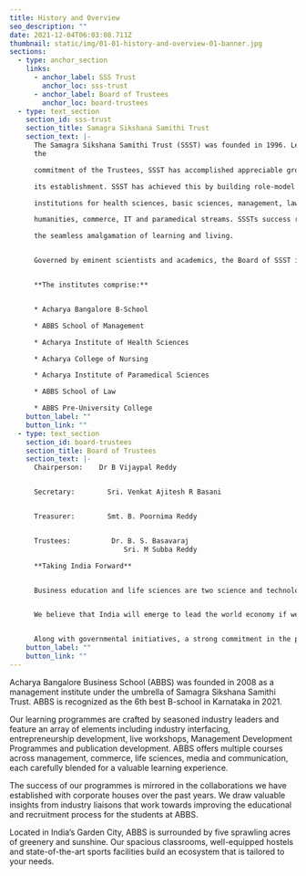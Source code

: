 ```yaml
---
title: History and Overview
seo_description: ""
date: 2021-12-04T06:03:08.711Z
thumbnail: static/img/01-01-history-and-overview-01-banner.jpg
sections:
  - type: anchor_section
    links:
      - anchor_label: SSS Trust
        anchor_loc: sss-trust
      - anchor_label: Board of Trustees
        anchor_loc: board-trustees
  - type: text_section
    section_id: sss-trust
    section_title: Samagra Sikshana Samithi Trust
    section_text: |-
      The Samagra Sikshana Samithi Trust (SSST) was founded in 1996. Led by
      the

      commitment of the Trustees, SSST has accomplished appreciable growth since

      its establishment. SSST has achieved this by building role-model

      institutions for health sciences, basic sciences, management, law,

      humanities, commerce, IT and paramedical streams. SSSTs success relies on

      the seamless amalgamation of learning and living. 


      Governed by eminent scientists and academics, the Board of SSST institutions is led by Dr B. Vijaypal Reddy, an accomplished medical professional.


      **The institutes comprise:**


      * Acharya Bangalore B-School 

      * ABBS School of Management

      * Acharya Institute of Health Sciences

      * Acharya College of Nursing

      * Acharya Institute of Paramedical Sciences

      * ABBS School of Law

      * ABBS Pre-University College
    button_label: ""
    button_link: ""
  - type: text_section
    section_id: board-trustees
    section_title: Board of Trustees
    section_text: |-
      Chairperson:    Dr B Vijaypal Reddy


      Secretary:        Sri. Venkat Ajitesh R Basani


      Treasurer:        Smt. B. Poornima Reddy


      Trustees:          Dr. B. S. Basavaraj
                            Sri. M Subba Reddy

      **Taking India Forward**


      Business education and life sciences are two science and technology fields that require tremendous intellectual inputs. The infrastructure for development is currently on the rise in India. 


      We believe that India will emerge to lead the world economy if we choose to continue the path of providing quality education. 


      Along with governmental initiatives, a strong commitment in the private sector is needed to build a proper base for intellectual growth through the establishment of centres of excellence in advanced education.
    button_label: ""
    button_link: ""
---
```

Acharya Bangalore Business School (ABBS) was founded in 2008 as a management institute under the umbrella of Samagra Sikshana Samithi Trust. ABBS is recognized as the 6th best B-school in Karnataka in 2021. 

Our learning programmes are crafted by seasoned industry leaders and feature an array of elements including industry interfacing, entrepreneurship development, live workshops, Management Development Programmes and publication development.
ABBS offers multiple courses across management, commerce, life sciences, media and communication, each carefully blended for a valuable learning experience.

The success of our programmes is mirrored in the collaborations we have established with corporate houses over the past years. We draw valuable insights from industry liaisons that work towards improving the educational and recruitment process for the students at ABBS. 

Located in India’s Garden City, ABBS is surrounded by five sprawling acres of greenery and sunshine. Our spacious classrooms, well-equipped hostels and state-of-the-art sports facilities build an ecosystem that is tailored to your needs.

